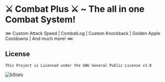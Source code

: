 # ⚔️ Combat Plus ⚔️ ~ The all in one Combat System!
⋙ Custom Attack Speed | CombatLog | Custom Knockback | Golden Apple Cooldowns | And much more! ⋘

## License
```
This Project is Licensed under the GNU General Public License v3.0
```

![bStats](https://bstats.org/signatures/bukkit/CombatPlus.svg)
